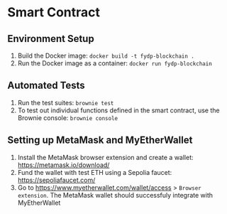 # Smart Contract

## Environment Setup

1. Build the Docker image: `docker build -t fydp-blockchain .`
2. Run the Docker image as a container: `docker run fydp-blockchain`

## Automated Tests

1. Run the test suites: `brownie test`
2. To test out individual functions defined in the smart contract, use the Brownie console: `brownie console`

## Setting up MetaMask and MyEtherWallet

1. Install the MetaMask browser extension and create a wallet: https://metamask.io/download/
2. Fund the wallet with test ETH using a Sepolia faucet: https://sepoliafaucet.com/
3. Go to https://www.myetherwallet.com/wallet/access > `Browser extension`. The MetaMask wallet should successfuly integrate with MyEtherWallet
